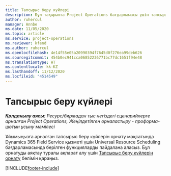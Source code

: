 ```yaml
---
title: Тапсырыс беру күйлері
description: Бұл тақырыпта Project Operations бағдарламасы үшін тапсырыс беру күйлерін орнату жолы туралы ақпаратқа сілтеме берілген.
author: ruhercul
manager: Annbe
ms.date: 11/05/2020
ms.topic: article
ms.service: project-operations
ms.reviewer: kfend
ms.author: ruhercul
ms.openlocfilehash: 4e14f55e05a20990394f7645d0f276ea99deb626
ms.sourcegitcommit: 454b0ec941cca06852236771bc77dc1651f94e48
ms.translationtype: HT
ms.contentlocale: kk-KZ
ms.lasthandoff: 11/12/2020
ms.locfileid: "4514549"
---
```

# <a name="booking-statuses"></a>Тапсырыс беру күйлері

_**Қолданылу аясы:** Ресурс/биржадан тыс негіздегі сценарийлерге арналған Project Operations, Жеңілдетілген орналастыру - проформа-шотын ұсыну мәмілесі_

Ұйымыңызға арналған тапсырыс беру күйлерін орнату мақсатында Dynamics 365 Field Service қызметі үшін Universal Resource Scheduling бағдарламасында берілген функцияларды пайдалана аласыз. Бұл орнатуды аяқтау туралы ақпарат алу үшін [Тапсырыс беру күйлерін орнату](https://docs.microsoft.com/dynamics365/field-service/set-up-booking-statuses) бөлімін қараңыз.


[!INCLUDE[footer-include](../includes/footer-banner.md)]